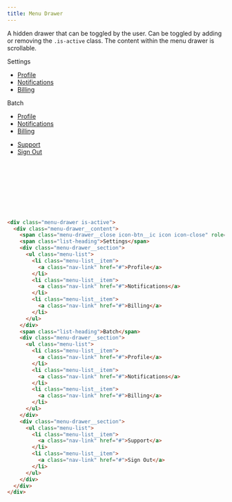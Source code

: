 ```yaml
---
title: Menu Drawer
---
```


A hidden drawer that can be toggled by the user. Can be toggled by adding or removing the `.is-active` class.
The content within the menu drawer is scrollable.

<div class="menu-drawer is-active" style="position: relative; height: 360px;">
  <div class="menu-drawer__content">
    <span class="menu-drawer__close icon-btn__ic icon icon-close" role="button" aria-label="menu close"></span>
    <span class="list-heading">Settings</span>
    <div class="menu-drawer__section">
      <ul class="menu-list">
        <li class="menu-list__item">
          <a class="nav-link" href="#">Profile</a>
        </li>
        <li class="menu-list__item">
          <a class="nav-link" href="#">Notifications</a>
        </li>
        <li class="menu-list__item">
          <a class="nav-link" href="#">Billing</a>
        </li>
      </ul>
    </div>
    <span class="list-heading">Batch</span>
    <div class="menu-drawer__section">
      <ul class="menu-list">
        <li class="menu-list__item">
          <a class="nav-link" href="#">Profile</a>
        </li>
        <li class="menu-list__item">
          <a class="nav-link" href="#">Notifications</a>
        </li>
        <li class="menu-list__item">
          <a class="nav-link" href="#">Billing</a>
        </li>
      </ul>
    </div>
    <div class="menu-drawer__section">
      <ul class="menu-list">
        <li class="menu-list__item">
          <a class="nav-link" href="#">Support</a>
        </li>
        <li class="menu-list__item">
          <a class="nav-link" href="#">Sign Out</a>
        </li>
      </ul>
    </div>
  </div>
</div>

```html
<div class="menu-drawer is-active">
  <div class="menu-drawer__content">
    <span class="menu-drawer__close icon-btn__ic icon icon-close" role="button" aria-label="menu close"></span>
    <span class="list-heading">Settings</span>
    <div class="menu-drawer__section">
      <ul class="menu-list">
        <li class="menu-list__item">
          <a class="nav-link" href="#">Profile</a>
        </li>
        <li class="menu-list__item">
          <a class="nav-link" href="#">Notifications</a>
        </li>
        <li class="menu-list__item">
          <a class="nav-link" href="#">Billing</a>
        </li>
      </ul>
    </div>
    <span class="list-heading">Batch</span>
    <div class="menu-drawer__section">
      <ul class="menu-list">
        <li class="menu-list__item">
          <a class="nav-link" href="#">Profile</a>
        </li>
        <li class="menu-list__item">
          <a class="nav-link" href="#">Notifications</a>
        </li>
        <li class="menu-list__item">
          <a class="nav-link" href="#">Billing</a>
        </li>
      </ul>
    </div>
    <div class="menu-drawer__section">
      <ul class="menu-list">
        <li class="menu-list__item">
          <a class="nav-link" href="#">Support</a>
        </li>
        <li class="menu-list__item">
          <a class="nav-link" href="#">Sign Out</a>
        </li>
      </ul>
    </div>
  </div>
</div>
```
